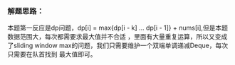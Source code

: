 ### 解题思路：
本题第一反应是dp问题，dp[i] = max{dp[i - k] ... dp[i - 1]} + nums[i],但是本题数据范围大，每次都需要求最大值并不合适
，里面有大量重复运算，所以又变成了sliding window max的问题，我们只需要维护一个双端单调递减Deque，每次只需要在队首找到
最大值即可。
